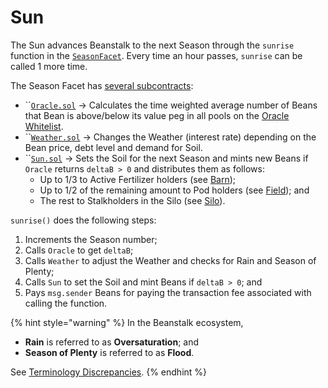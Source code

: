 # Sun

The Sun advances Beanstalk to the next Season through the `sunrise` function in the [`SeasonFacet`](season-facet.md). Every time an hour passes, `sunrise` can be called 1 more time.

The Season Facet has [several subcontracts](https://github.com/BeanstalkFarms/Beanstalk/tree/master/protocol/contracts/farm/facets/SeasonFacet):

* ``[`Oracle.sol`](https://github.com/BeanstalkFarms/Beanstalk/blob/master/protocol/contracts/farm/facets/SeasonFacet/Oracle.sol) -> Calculates the time weighted average number of Beans that Bean is above/below its value peg in all pools on the [Oracle Whitelist](https://docs.bean.money/farm/sun#oracle-whitelist).
* ``[`Weather.sol`](https://github.com/BeanstalkFarms/Beanstalk/blob/master/protocol/contracts/farm/facets/SeasonFacet/Weather.sol) -> Changes the Weather (interest rate) depending on the Bean price, debt level and demand for Soil.
* ``[`Sun.sol`](https://github.com/BeanstalkFarms/Beanstalk/blob/master/protocol/contracts/farm/facets/SeasonFacet/Sun.sol) -> Sets the Soil for the next Season and mints new Beans if `Oracle` returns `deltaB > 0` and distributes them as follows:
  * Up to 1/3 to Active Fertilizer holders (see [Barn](../barn/));
  * Up to 1/2 of the remaining amount to Pod holders (see [Field](../field/)); and
  * The rest to Stalkholders in the Silo (see [Silo](../silo/)).

`sunrise()` does the following steps:

1. Increments the Season number;
2. Calls `Oracle` to get `deltaB`;
3. Calls `Weather` to adjust the Weather and checks for Rain and Season of Plenty;
4. Calls `Sun` to set the Soil and mint Beans if `deltaB > 0`; and
5. Pays `msg.sender` Beans for paying the transaction fee associated with calling the function.

{% hint style="warning" %}
In the Beanstalk ecosystem,&#x20;

* **Rain** is referred to as **Oversaturation**; and
* **Season of Plenty** is referred to as **Flood**.&#x20;

See [Terminology Discrepancies](../../misc/terminology-discrepancies.md).
{% endhint %}
